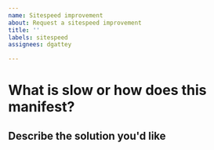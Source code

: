 ```yaml
---
name: Sitespeed improvement
about: Request a sitespeed improvement
title: ''
labels: sitespeed
assignees: dgattey

---
```


# What is slow or how does this manifest?
<!-- A clear and concise description of what the sitespeed problem is. Ex. CSS isn't minified, which [...] -->

## Describe the solution you'd like
<!-- A clear and concise description of how to improve speed. -->
